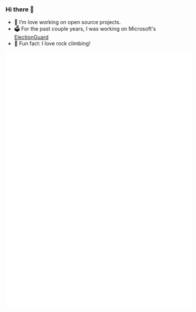 ### Hi there 👋

- 🔭 I’m love working on open source projects.
- 🗳 For the past couple years, I was working on Microsoft's [ElectionGuard](electionguard.vote)
- 🧗 Fun fact: I love rock climbing!

![Metrics](https://github.com/keithrfung/keithrfung/blob/main/github-metrics.svg)
